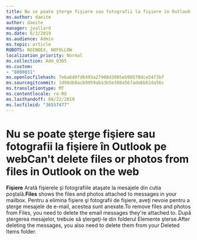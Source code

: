 ```yaml
---
title: Nu se poate şterge fişiere sau fotografii la fişiere în Outlook pe web
ms.author: daeite
author: daeite
manager: joallard
ms.date: 6/3/2019
ms.audience: Admin
ms.topic: article
ROBOTS: NOINDEX, NOFOLLOW
localization_priority: Normal
ms.collection: Adm_O365
ms.custom:
- "8000031"
ms.openlocfilehash: 7e6a6d0fd6493a27908d3885eb90570dce54f3bf
ms.sourcegitcommit: 1d98db8acb9959aba3b5e308a567ade6b62da56c
ms.translationtype: MT
ms.contentlocale: ro-RO
ms.lasthandoff: 08/22/2019
ms.locfileid: "36557477"
---
```

# <a name="cant-delete-files-or-photos-from-files-in-outlook-on-the-web"></a><span data-ttu-id="e9bed-102">Nu se poate şterge fişiere sau fotografii la fişiere în Outlook pe web</span><span class="sxs-lookup"><span data-stu-id="e9bed-102">Can't delete files or photos from files in Outlook on the web</span></span>

<span data-ttu-id="e9bed-103">**Fişiere** Arată fişierele şi fotografiile ataşate la mesajele din cutia poştală.</span><span class="sxs-lookup"><span data-stu-id="e9bed-103">**Files** shows the files and photos attached to messages in your mailbox.</span></span> <span data-ttu-id="e9bed-104">Pentru a elimina fişiere şi fotografii de fişiere, aveţi nevoie pentru a şterge mesajele de e-mail, acestea sunt anexate.</span><span class="sxs-lookup"><span data-stu-id="e9bed-104">To remove files and photos from Files, you need to delete the email messages they're attached to.</span></span> <span data-ttu-id="e9bed-105">După ştergerea mesajelor, trebuie să ştergeţi-le din folderul Elemente şterse.</span><span class="sxs-lookup"><span data-stu-id="e9bed-105">After deleting the messages, you also need to delete them from your Deleted Items folder.</span></span>